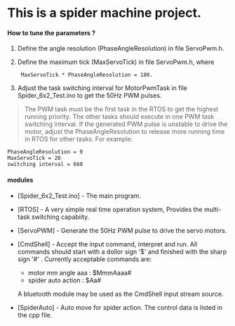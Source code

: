 # This is a spider machine project.

#### How to tune the parameters ? 
1. Define the angle resolution (PhaseAngleResolution) in file ServoPwm.h.
2. Define the maximum tick (MaxServoTick) in file ServoPwm.h, where

		MaxServoTick * PhaseAngleResolution = 180.
		
3. Adjust the task switching interval for MotorPwmTask in file Spider_6x2_Test.ino
   to get the 50Hz PWM pulses. 
   
>The PWM task must be the first task in the RTOS to get the highest running priority.
The other tasks should execute in one PWM task switching interval. If the generated 
PWM pulse is unstable to drive the motor, adjust the PhaseAngleResolution to release 
more running time in RTOS for other tasks. For example:

	PhaseAngleResolution = 9
	MaxServoTick = 20
	switching interval = 660

#### modules
* [Spider_6x2_Test.ino] - The main program.
* [RTOS] - A very simple real time operation system, Provides the multi-task switching capabiity.
* [ServoPWM] - Generate the 50Hz PWM pulse to drive the servo motors.
	
* [CmdShell] - Accept the input command, interpret and run. All commands should start with a dollor sign '$'
           and finished with the sharp sign '#' . Currently acceptable commands are:
    - motor mm angle aaa : $MmmAaaa#
    - spider auto action : $Aa#
	
	A bluetooth module may be used as the CmdShell input stream source.
			
* [SpiderAuto] - Auto move for spider action. The control data is listed in the cpp file.
